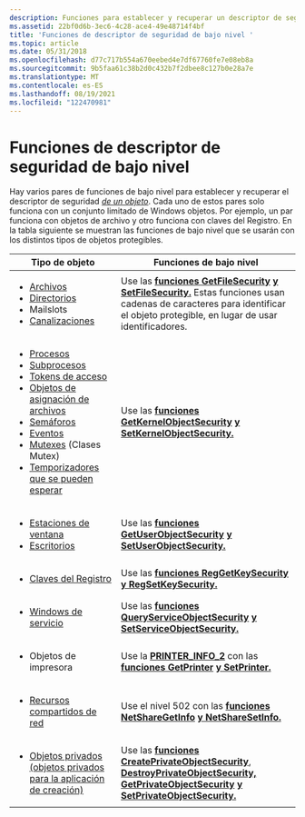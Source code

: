 ```yaml
---
description: Funciones para establecer y recuperar un descriptor de seguridad de objetos.
ms.assetid: 22bf0d6b-3ec6-4c28-ace4-49e48714f4bf
title: 'Funciones de descriptor de seguridad de bajo nivel '
ms.topic: article
ms.date: 05/31/2018
ms.openlocfilehash: d77c717b554a670eebed4e7df67760fe7e08eb8a
ms.sourcegitcommit: 9b5faa61c38b2d0c432b7f2dbee8c127b0e28a7e
ms.translationtype: MT
ms.contentlocale: es-ES
ms.lasthandoff: 08/19/2021
ms.locfileid: "122470981"
---
```

# <a name="low-level-security-descriptor-functions"></a>Funciones de descriptor de seguridad de bajo nivel 

Hay varios pares de funciones de bajo nivel para establecer y recuperar el descriptor de seguridad [*de un objeto*](/windows/desktop/SecGloss/s-gly). Cada uno de estos pares solo funciona con un conjunto limitado de Windows objetos. Por ejemplo, un par funciona con objetos de archivo y otro funciona con claves del Registro. En la tabla siguiente se muestran las funciones de bajo nivel que se usarán con los distintos tipos de objetos protegibles.




| Tipo de objeto | Funciones de bajo nivel | 
|-------------|---------------------|
| <ul><li><a href="/windows/desktop/FileIO/file-security-and-access-rights">Archivos</a></li><li><a href="/windows/desktop/FileIO/file-security-and-access-rights">Directorios</a></li><li>Mailslots</li><li><a href="/windows/desktop/ipc/named-pipe-security-and-access-rights">Canalizaciones</a></li></ul> | Use las <a href="/windows/desktop/api/Winbase/nf-winbase-getfilesecuritya"><strong>funciones GetFileSecurity</strong></a> <a href="/windows/desktop/api/Winbase/nf-winbase-setfilesecuritya"><strong>y SetFileSecurity.</strong></a> Estas funciones usan cadenas de caracteres para identificar el objeto protegible, en lugar de usar identificadores. | 
| <ul><li><a href="/windows/desktop/ProcThread/process-security-and-access-rights">Procesos</a></li><li><a href="/windows/desktop/ProcThread/thread-security-and-access-rights">Subprocesos</a></li><li><a href="access-rights-for-access-token-objects.md">Tokens de acceso</a></li><li><a href="/windows/desktop/Memory/file-mapping-security-and-access-rights">Objetos de asignación de archivos</a></li><li><a href="/windows/desktop/Sync/synchronization-object-security-and-access-rights">Semáforos</a></li><li><a href="/windows/desktop/Sync/synchronization-object-security-and-access-rights">Eventos</a></li><li><a href="/windows/desktop/Sync/synchronization-object-security-and-access-rights">Mutexes</a> (Clases Mutex)</li><li><a href="/windows/desktop/Sync/synchronization-object-security-and-access-rights">Temporizadores que se pueden esperar</a></li></ul> | Use las <a href="/windows/desktop/api/securitybaseapi/nf-securitybaseapi-getkernelobjectsecurity"><strong>funciones GetKernelObjectSecurity</strong></a> <a href="/windows/desktop/api/securitybaseapi/nf-securitybaseapi-setkernelobjectsecurity"><strong>y SetKernelObjectSecurity.</strong></a> | 
| <ul><li><a href="/windows/desktop/winstation/window-station-security-and-access-rights">Estaciones de ventana</a></li><li><a href="/windows/desktop/winstation/desktop-security-and-access-rights">Escritorios</a></li></ul> | Use las <a href="/windows/desktop/api/Winuser/nf-winuser-getuserobjectsecurity"><strong>funciones GetUserObjectSecurity</strong></a> <a href="/windows/desktop/api/Winuser/nf-winuser-setuserobjectsecurity"><strong>y SetUserObjectSecurity.</strong></a> | 
| <ul><li><a href="/windows/desktop/SysInfo/registry-key-security-and-access-rights">Claves del Registro</a></li></ul> | Use las <a href="/windows/desktop/api/Winreg/nf-winreg-reggetkeysecurity"><strong>funciones RegGetKeySecurity</strong></a> <a href="/windows/desktop/api/Winreg/nf-winreg-regsetkeysecurity"><strong>y RegSetKeySecurity.</strong></a> | 
| <ul><li><a href="/windows/desktop/Services/service-security-and-access-rights">Windows de servicio</a></li></ul> | Use las <a href="/windows/desktop/api/Winsvc/nf-winsvc-queryserviceobjectsecurity"><strong>funciones QueryServiceObjectSecurity</strong></a> <a href="/windows/desktop/api/Winsvc/nf-winsvc-setserviceobjectsecurity"><strong>y SetServiceObjectSecurity.</strong></a> | 
| <ul><li>Objetos de impresora</li></ul> | Use la <a href="/windows/desktop/printdocs/printer-info-2"><strong>PRINTER_INFO_2</strong></a> con las <a href="/windows/desktop/printdocs/getprinter"><strong>funciones GetPrinter</strong></a> <a href="/windows/desktop/printdocs/setprinter"><strong>y SetPrinter.</strong></a> | 
| <ul><li><a href="/windows/desktop/NetMgmt/security-requirements-for-the-network-management-functions">Recursos compartidos de red</a></li></ul> | Use el nivel 502 con las <a href="/windows/desktop/api/lmshare/nf-lmshare-netsharegetinfo"><strong>funciones NetShareGetInfo</strong></a> <a href="/windows/desktop/api/lmshare/nf-lmshare-netsharesetinfo"><strong>y NetShareSetInfo.</strong></a> | 
| <ul><li><a href="acl-based-access-control.md">Objetos privados (objetos privados para la aplicación de creación)</a></li></ul> | Use las <a href="/windows/desktop/api/securitybaseapi/nf-securitybaseapi-createprivateobjectsecurity"><strong>funciones CreatePrivateObjectSecurity</strong></a>, <a href="/windows/desktop/api/securitybaseapi/nf-securitybaseapi-destroyprivateobjectsecurity"><strong>DestroyPrivateObjectSecurity,</strong></a> <a href="/windows/desktop/api/securitybaseapi/nf-securitybaseapi-getprivateobjectsecurity"><strong>GetPrivateObjectSecurity</strong></a> <a href="/windows/desktop/api/securitybaseapi/nf-securitybaseapi-setprivateobjectsecurity"><strong>y SetPrivateObjectSecurity.</strong></a> | 




 

 

 
